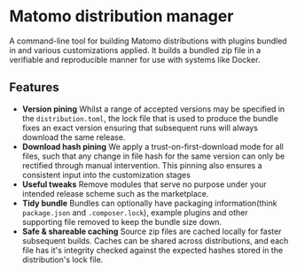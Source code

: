 Matomo distribution manager
===========================

A command-line tool for building Matomo distributions with plugins bundled in 
and various customizations applied. It builds a bundled zip file in a 
verifiable and reproducible manner for use with systems like Docker.

Features
--------

- **Version pining**
  Whilst a range of accepted versions may be specified in the 
  `distribution.toml`, the lock file that is used to produce the bundle fixes 
  an exact version ensuring that subsequent runs will always download the same 
  release.
- **Download hash pining**
  We apply a trust-on-first-download mode for all files, such that any 
  change in file hash for the same version can only be rectified through manual 
  intervention. This pinning also ensures a consistent input into the 
  customization stages
- **Useful tweaks**
  Remove modules that serve no purpose under your intended release scheme such 
  as the marketplace.
- **Tidy bundle**
  Bundles can optionally have packaging information(think `package.json` and 
  `.composer.lock`), example plugins and other supporting file removed to 
  keep the bundle size down.
- **Safe & shareable caching**
  Source zip files are cached locally for faster subsequent builds. Caches can 
  be shared across distributions, and each file has it's integrity checked 
  against the expected hashes stored in the distribution's lock file.

